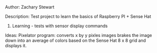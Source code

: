 Author: Zachary Stewart

Description: Test project to learn the basics of Raspberry PI + Sense Hat

1) Learning - tests with sensor display commands


Ideas: 
  Pixelator program: converts x by y pixles images brakes the image down into an average of colors based on the Sense Hat 8 x 8 grid and displays it.
